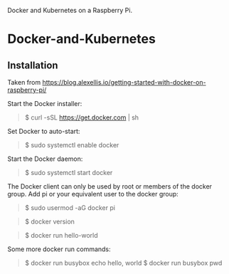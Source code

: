 Docker and Kubernetes on a Raspberry Pi.

# Docker-and-Kubernetes

## Installation
Taken from https://blog.alexellis.io/getting-started-with-docker-on-raspberry-pi/

Start the Docker installer: 

> $ curl -sSL https://get.docker.com | sh

Set Docker to auto-start:

> $ sudo systemctl enable docker

Start the Docker daemon:

> $ sudo systemctl start docker

The Docker client can only be used by root or members of the docker group. Add pi or your equivalent user to the docker group:

> $ sudo usermod -aG docker pi

> $ docker version

> $ docker run hello-world

Some more docker run commands:
> $ docker run busybox echo hello, world
> $ docker run busybox pwd
